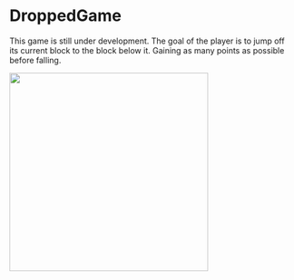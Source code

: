 # DroppedGame

This game is still under development. The goal of the player is to jump off its current block to the block below it. Gaining as many points as possible before falling.

<img src="demo.gif" height = 350px>
